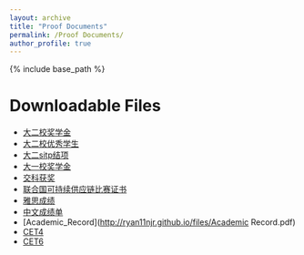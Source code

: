 ```yaml
---
layout: archive
title: "Proof Documents"
permalink: /Proof Documents/
author_profile: true
---
```


{% include base_path %}

Downloadable Files
======
* [大二校奖学金](http://ryan11njr.github.io/files/大二校奖学金.pdf)
* [大二校优秀学生](http://ryan11njr.github.io/files/大二校优秀学生.pdf)
* [大二sitp结项](http://ryan11njr.github.io/files/大二sitp结项.pdf)
* [大一校奖学金](http://ryan11njr.github.io/files/大一校奖学金.pdf)
* [交科获奖](http://ryan11njr.github.io/files/交科获奖.jpg)
* [联合国可持续供应链比赛证书](http://ryan11njr.github.io/files/联合国可持续供应链比赛证书.pdf)
* [雅思成绩](http://ryan11njr.github.io/files/雅思成绩.pdf)
* [中文成绩单](http://ryan11njr.github.io/files/中文成绩单.pdf)
* [Academic_Record](http://ryan11njr.github.io/files/Academic Record.pdf)
* [CET4](http://ryan11njr.github.io/files/CET4.pdf)
* [CET6](http://ryan11njr.github.io/files/CET6.pdf)